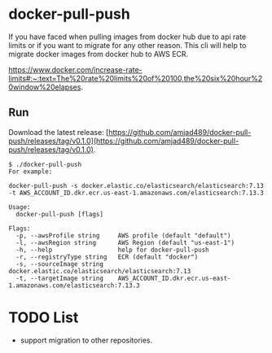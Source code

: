 # docker-pull-push
If you have faced when pulling images from docker hub due to api rate limits or if you want to migrate for any other reason. This cli will help to migrate docker images from docker hub to AWS ECR.

https://www.docker.com/increase-rate-limits#:~:text=The%20rate%20limits%20of%20100,the%20six%20hour%20window%20elapses.

## Run
Download the latest release: [https://github.com/amjad489/docker-pull-push/releases/tag/v0.1.0](https://github.com/amjad489/docker-pull-push/releases/tag/v0.1.0).
```
$ ./docker-pull-push
For example:

docker-pull-push -s docker.elastic.co/elasticsearch/elasticsearch:7.13 -t AWS_ACCOUNT_ID.dkr.ecr.us-east-1.amazonaws.com/elasticsearch:7.13.3

Usage:
  docker-pull-push [flags]

Flags:
  -p, --awsProfile string     AWS profile (default "default")
  -l, --awsRegion string      AWS Region (default "us-east-1")
  -h, --help                  help for docker-pull-push
  -r, --registryType string   ECR (default "docker")
  -s, --sourceImage string    docker.elastic.co/elasticsearch/elasticsearch:7.13
  -t, --targetImage string    AWS_ACCOUNT_ID.dkr.ecr.us-east-1.amazonaws.com/elasticsearch:7.13.3

```

# TODO List
- support migration to other repositories.